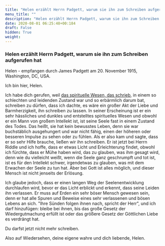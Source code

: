 ```yaml
---
title: "Helen erzählt Herrn Padgett, warum sie ihn zum Schreiben aufgerufen hat"
menu_title: ""
description: "Helen erzählt Herrn Padgett, warum sie ihn zum Schreiben aufgerufen hat"
date: 2020-08-01 06:25:48+00:184
draft: False
hidden: True
weight:
---
```

### Helen erzählt Herrn Padgett, warum sie ihn zum Schreiben aufgerufen hat

Helen - empfangen durch James Padgett am 20. November 1915, Washington, DC, USA.

Ich bin hier, Helen.

Ich habe dich gerufen, weil [das spirituelle Wesen, das schrieb](/padgett-botschaften/padgett-botschaften-in-reihenfolge-des-datums/padgett-botschaften-1915-september-dezember/carlisle-schreibt-ueber-sein-leiden-und-die-finsternis-in-der-er-sich-befindet-und-bittet-um-hilfe-jep-john-carlisle-20-november-1915/), in einem so schlechten und leidenden Zustand war und so erbärmlich darum bat, schreiben zu dürfen, dass ich dachte, es wäre ein großer Akt der Liebe und Barmherzigkeit, ihn schreiben zu lassen. In seiner Erscheinung ist er ein sehr hässliches und dunkles und entstelltes spirituelles Wesen und obwohl er ein Mann von großem Intellekt ist, ist seine Seele fast in einem Zustand des Todes. Das heißt, sie hat kein bewusstes Leben, denn sie war buchstäblich ausgehungert und war nicht fähig, einen der höheren oder besseren Impulse zu sehen oder zu fühlen. Als er also kam und sagte, dass er so sehr Hilfe brauche, ließen wir ihn schreiben. Er ist jetzt bei Herrn Riddle und ich hoffe, dass er etwas Licht und Erleichterung findet, obwohl ich fürchte, dass er Mühe haben wird, das zu glauben, was ihm gesagt wird, denn wie du vielleicht weißt, wenn die Seele ganz geschrumpft und tot ist, ist es für den Intellekt schwer, irgendetwas zu glauben, was mit dem Erwachen der Seele zu tun hat. Aber bei Gott ist alles möglich, und dieser Mensch ist nicht jenseits der Erlösung.

Ich glaube jedoch, dass er einen langen Weg der Seelenentwicklung durchlaufen wird, bevor er das Licht erblickt und erkennt, dass seine Leiden ihn verlassen. Er muss auf Erden ein sehr böser Mensch gewesen sein, denn er hat alle Spuren und Beweise eines sehr verlassenen und bösen Lebens an sich. "Ihre Sünden folgen ihnen nach, spricht der Herr", und ich darf hinzufügen: bleibe bei ihnen, bis das große Gesetz der Wiedergutmachung erfüllt ist oder das größere Gesetz der Göttlichen Liebe es verdrängt hat.

Du darfst jetzt nicht mehr schreiben.

Also auf Wiedersehen, deine eigene wahre und dich liebende, Helen.
